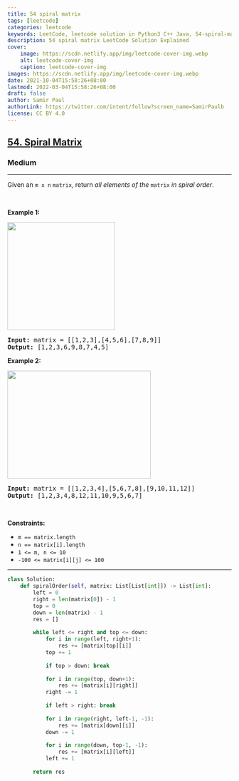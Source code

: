 ```yaml
---
title: 54 spiral matrix
tags: [leetcode]
categories: leetcode
keywords: LeetCode, leetcode solution in Python3 C++ Java, 54-spiral-matrix solution
description: 54 spiral matrix LeetCode Solution Explained
cover:
    image: https://scdn.netlify.app/img/leetcode-cover-img.webp
    alt: leetcode-cover-img
    caption: leetcode-cover-img
images: https://scdn.netlify.app/img/leetcode-cover-img.webp
date: 2021-10-04T15:58:26+08:00
lastmod: 2022-03-04T15:58:26+08:00
draft: false
author: Samir Paul
authorLink: https://twitter.com/intent/follow?screen_name=SamirPaulb
license: CC BY 4.0
---
```



<h2><a href="https://leetcode.com/problems/spiral-matrix/">54. Spiral Matrix</a></h2><h3>Medium</h3><hr><div><p>Given an <code>m x n</code> <code>matrix</code>, return <em>all elements of the</em> <code>matrix</code> <em>in spiral order</em>.</p>

<p>&nbsp;</p>
<p><strong>Example 1:</strong></p>
<img alt="" src="https://assets.leetcode.com/uploads/2020/11/13/spiral1.jpg" style="width: 242px; height: 242px;">
<pre><strong>Input:</strong> matrix = [[1,2,3],[4,5,6],[7,8,9]]
<strong>Output:</strong> [1,2,3,6,9,8,7,4,5]
</pre>

<p><strong>Example 2:</strong></p>
<img alt="" src="https://assets.leetcode.com/uploads/2020/11/13/spiral.jpg" style="width: 322px; height: 242px;">
<pre><strong>Input:</strong> matrix = [[1,2,3,4],[5,6,7,8],[9,10,11,12]]
<strong>Output:</strong> [1,2,3,4,8,12,11,10,9,5,6,7]
</pre>

<p>&nbsp;</p>
<p><strong>Constraints:</strong></p>

<ul>
	<li><code>m == matrix.length</code></li>
	<li><code>n == matrix[i].length</code></li>
	<li><code>1 &lt;= m, n &lt;= 10</code></li>
	<li><code>-100 &lt;= matrix[i][j] &lt;= 100</code></li>
</ul>
</div>

---




```python
class Solution:
    def spiralOrder(self, matrix: List[List[int]]) -> List[int]:
        left = 0
        right = len(matrix[0]) - 1
        top = 0
        down = len(matrix) - 1
        res = []
        
        while left <= right and top <= down:
            for i in range(left, right+1):
                res += [matrix[top][i]]
            top += 1
            
            if top > down: break
            
            for i in range(top, down+1):
                res += [matrix[i][right]]
            right -= 1
            
            if left > right: break
            
            for i in range(right, left-1, -1):
                res += [matrix[down][i]]
            down -= 1
                        
            for i in range(down, top-1, -1):
                res += [matrix[i][left]]
            left += 1
        
        return res
```
